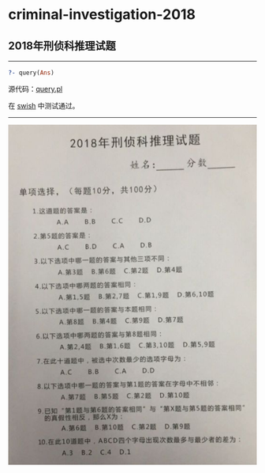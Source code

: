 # criminal-investigation-2018
## 2018年刑侦科推理试题

***
``` prolog
?- query(Ans)
```
源代码：[query.pl](./query.pl)

在 [swish](https://swish.swi-prolog.org) 中测试通过。

***
![question](question.png)

